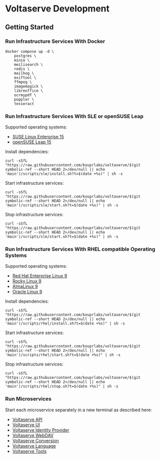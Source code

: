 # Voltaserve Development

## Getting Started

### Run Infrastructure Services With Docker

```shell
docker compose up -d \
    postgres \
    minio \
    meilisearch \
    redis \
    mailhog \
    exiftool \
    ffmpeg \
    imagemagick \
    libreoffice \
    ocrmypdf \
    poppler \
    tesseract
```

### Run Infrastructure Services With SLE or openSUSE Leap

Supported operating systems:

- [SUSE Linux Enterprise 15](https://www.suse.com/products/server)
- [openSUSE Leap 15](https://get.opensuse.org/leap)

Install dependencies:

```shell
curl -sSfL "https://raw.githubusercontent.com/kouprlabs/voltaserve/$(git symbolic-ref --short HEAD 2>/dev/null || echo 'main')/scripts/sle/install.sh?t=$(date +%s)" | sh -s
```

Start infrastructure services:

```shell
curl -sSfL "https://raw.githubusercontent.com/kouprlabs/voltaserve/$(git symbolic-ref --short HEAD 2>/dev/null || echo 'main')/scripts/sle/start.sh?t=$(date +%s)" | sh -s
```

Stop infrastructure services:

```shell
curl -sSfL "https://raw.githubusercontent.com/kouprlabs/voltaserve/$(git symbolic-ref --short HEAD 2>/dev/null || echo 'main')/scripts/sle/start.sh?t=$(date +%s)" | sh -s
```

### Run Infrastructure Services With RHEL compatible Operating Systems

Supported operating systems:

- [Red Hat Enterprise Linux 9](https://www.redhat.com/en/technologies/linux-platforms/enterprise-linux)
- [Rocky Linux 9](https://rockylinux.org)
- [AlmaLinux 9](https://almalinux.org)
- [Oracle Linux 9](https://www.oracle.com/linux)

Install dependencies:

```shell
curl -sSfL "https://raw.githubusercontent.com/kouprlabs/voltaserve/$(git symbolic-ref --short HEAD 2>/dev/null || echo 'main')/scripts/rhel/install.sh?t=$(date +%s)" | sh -s
```

Start infrastructure services:

```shell
curl -sSfL "https://raw.githubusercontent.com/kouprlabs/voltaserve/$(git symbolic-ref --short HEAD 2>/dev/null || echo 'main')/scripts/rhel/start.sh?t=$(date +%s)" | sh -s
```

Stop infrastructure services:

```shell
curl -sSfL "https://raw.githubusercontent.com/kouprlabs/voltaserve/$(git symbolic-ref --short HEAD 2>/dev/null || echo 'main')/scripts/rhel/stop.sh?t=$(date +%s)" | sh -s
```

### Run Microservices

Start each microservice separately in a new terminal as described here:

- [Voltaserve API](api/README.md)
- [Voltaserve UI](ui/README.md)
- [Voltaserve Identity Provider](idp/README.md)
- [Voltaserve WebDAV](webdav/README.md)
- [Voltaserve Conversion](conversion/README.md)
- [Voltaserve Language](language/README.md)
- [Voltaserve Tools](tools/README.md)
